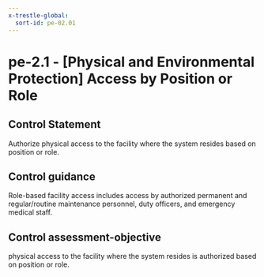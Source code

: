 ```yaml
---
x-trestle-global:
  sort-id: pe-02.01
---
```


# pe-2.1 - \[Physical and Environmental Protection\] Access by Position or Role

## Control Statement

Authorize physical access to the facility where the system resides based on position or role.

## Control guidance

Role-based facility access includes access by authorized permanent and regular/routine maintenance personnel, duty officers, and emergency medical staff.

## Control assessment-objective

physical access to the facility where the system resides is authorized based on position or role.
